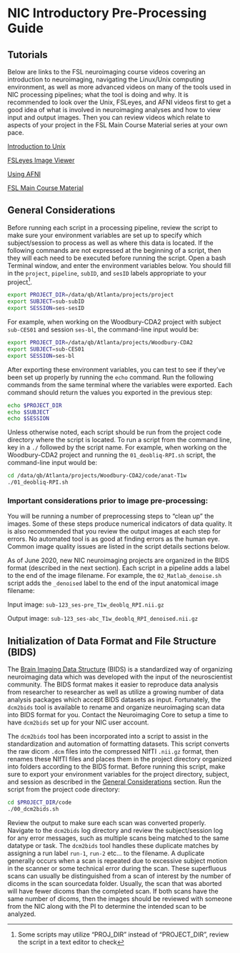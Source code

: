 # NIC Introductory Pre-Processing Guide


## Tutorials

Below are links to the FSL neuroimaging course videos covering an introduction to neuroimaging, navigating the Linux/Unix computing environment, as well as more advanced videos on many of the tools used in NIC processing pipelines; what the tool is doing and why.  It is recommended to look over the Unix, FSLeyes, and AFNI videos first to get a good idea of what is involved in neuroimaging analyses and how to view input and output images.  Then you can review videos which relate to aspects of your project in the FSL Main Course Material series at your own pace.

[Introduction to Unix](https://www.youtube.com/playlist?list=PLvgasosJnUVnnFifxecbyEno7jnqrl8fQ)

[FSLeyes Image Viewer](https://www.youtube.com/watch?v=80d9FoqvuGo&list=PLvgasosJnUVku_GE64BfFuftEvh3Y8lHC&index=2)

[Using AFNI](https://afni.nimh.nih.gov/pub/dist/edu/latest/afni_handouts/afni03_interactive.pdf)

[FSL Main Course Material](https://open.win.ox.ac.uk/pages/fslcourse/website/online_materials.html)


## General Considerations

Before running each script in a processing pipeline, review the script to make sure your environment variables are set up to specify which subject/session to process as well as where this data is located.  If the following commands are not expressed at the beginning of a script, then they will each need to be executed before running the script. Open a bash Terminal window, and enter the environment variables below. You should fill in the `project`, `pipeline`, `subID`, and `sesID` labels appropriate to your project[^1].

```Bash
export PROJECT_DIR=/data/qb/Atlanta/projects/project
export SUBJECT=sub-subID
export SESSION=ses-sesID
```

For example, when working on the Woodbury-CDA2 project with subject `sub-CES01` and session `ses-bl`, the command-line input would be:

```Bash
export PROJECT_DIR=/data/qb/Atlanta/projects/Woodbury-CDA2
export SUBJECT=sub-CES01
export SESSION=ses-bl
```

After exporting these environment variables, you can test to see if they’ve been set up properly by running the `echo` command.  Run the following commands from the same terminal where the variables were exported.  Each command should return the values you exported in the previous step:

```Bash
echo $PROJECT_DIR
echo $SUBJECT
echo $SESSION
```

Unless otherwise noted, each script should be run from the project code directory where the script is located.  To run a script from the command line, key in a `./` followed by the script name.  For example, when working on the Woodbury-CDA2 project and running the `01_deobliq-RPI.sh` script, the command-line input would be:

```Bash
cd /data/qb/Atlanta/projects/Woodbury-CDA2/code/anat-T1w
./01_deobliq-RPI.sh
```

### Important considerations prior to image pre-processing:

You will be running a number of preprocessing steps to “clean up” the images.  Some of these steps produce numerical indicators of data quality.  It is also recommended that you review the output images at each step for errors.  No automated tool is as good at finding errors as the human eye.  Common image quality issues are listed in the script details sections below.

As of June 2020, new NIC neuroimaging projects are organized in the BIDS format (described in the next section).  Each script in a pipeline adds a label to the end of the image filename.  For example, the `02_Matlab_denoise.sh` script adds the `_denoised` label to the end of the input anatomical image filename:

Input image:   `sub-123_ses-pre_T1w_deoblq_RPI.nii.gz`

Output image:  `sub-123_ses-abc_T1w_deoblq_RPI_denoised.nii.gz`


## Initialization of Data Format and File Structure (BIDS)

The [Brain Imaging Data Structure](https://bids-specification.readthedocs.io/en/stable/01-introduction.html) (BIDS) is a standardized way of organizing neuroimaging data which was developed with the input of the neuroscientist community.  The BIDS format makes it easier to reproduce data analysis from researcher to researcher as well as utilize a growing number of data analysis packages which accept BIDS datasets as input.  Fortunately, the `dcm2bids` tool is available to rename and organize neuroimaging scan data into BIDS format for you.  Contact the Neuroimaging Core to setup a time to have `dcm2bids` set up for your NIC user account.

The `dcm2bids` tool has been incorporated into a script to assist in the standardization and automation of formatting datasets.  This script converts the raw dicom `.dcm` files into the compressed NIfTI `.nii.gz` format, then renames these NIfTI files and places them in the project directory organized into folders according to the BIDS format.  Before running this script, make sure to export your environment variables for the project directory, subject, and session as described in the [General Considerations](https://github.com/CVNR/pilot_pipeline/new/main#general-considerations) section.  Run the script from the project code directory:

```Bash
cd $PROJECT_DIR/code
./00_dcm2bids.sh
```

Review the output to make sure each scan was converted properly.  Navigate to the `dcm2bids` log directory and review the subject/session log for any error messages, such as multiple scans being matched to the same datatype or task.  The `dcm2bids` tool handles these duplicate matches by assigning a run label `run-1`, `run-2` etc… to the filename.  A duplicate generally occurs when a scan is repeated due to excessive subject motion in the scanner or some technical error during the scan.  These superfluous scans can usually be distinguished from a scan of interest by the number of dicoms in the scan sourcedata folder. Usually, the scan that was aborted will have fewer dicoms than the completed scan. If both scans have the same number of dicoms, then the images should be reviewed with someone from the NIC along with the PI to determine the intended scan to be analyzed.
  
  [^1]: Some scripts may utilize “PROJ_DIR” instead of “PROJECT_DIR”, review the script in a text editor to check
